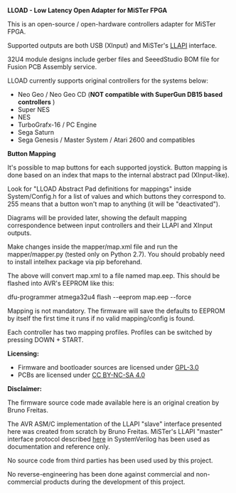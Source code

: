 **LLOAD - Low Latency Open Adapter for MiSTer FPGA**

This is an open-source / open-hardware controllers adapter for MiSTer FPGA.

Supported outputs are both USB (XInput) and MiSTer's [LLAPI](https://github.com/Kitrinx/LLAPI/blob/master/LLIO.sv) interface.

32U4 module designs include gerber files and SeeedStudio BOM file for Fusion
PCB Assembly service.

LLOAD currently supports original controllers for the systems below:

- Neo Geo / Neo Geo CD (**NOT compatible with SuperGun DB15 based controllers** )
- Super NES
- NES
- TurboGrafx-16 / PC Engine
- Sega Saturn
- Sega Genesis / Master System / Atari 2600 and compatibles

**Button Mapping**

It's possible to map buttons for each supported joystick. Button mapping is done
based on an index that maps to the internal abstract pad (XInput-like).

Look for "LLOAD Abstract Pad definitions for mappings" inside System/Config.h 
for a list of values and which buttons they correspond to. 255 means that a
button won't map to anything (it will be "deactivated").

Diagrams will be provided later, showing the default mapping correspondence 
between input controllers and their LLAPI and XInput outputs.

Make changes inside the mapper/map.xml file and run the mapper/mapper.py 
(tested only on Python 2.7). You should probably need to install intelhex
package via pip beforehand.

The above will convert map.xml to a file named map.eep. This should be 
flashed into AVR's EEPROM like this:

dfu-programmer atmega32u4 flash --eeprom map.eep --force

Mapping is not mandatory. The firmware will save the defaults to EEPROM by
itself the first time it runs if no valid mapping/config is found.

Each controller has two mapping profiles. Profiles can be switched by pressing
DOWN + START.

**Licensing:**

- Firmware and bootloader sources are licensed under [GPL-3.0](LICENSE)
- PCBs are licensed under [CC BY-NC-SA 4.0](pcb/LICENSE.txt)

**Disclaimer:**

The firmware source code made available here is an original creation by Bruno 
Freitas. 

The AVR ASM/C implementation of the LLAPI "slave" interface presented here
was created from scratch by Bruno Freitas. MiSTer's LLAPI "master" interface
protocol described [here](https://github.com/Kitrinx/LLAPI/blob/master/LLIO.sv) 
in SystemVerilog has been used as documentation and reference only.

No source code from third parties has been used used by this project.

No reverse-engineering has been done against commercial and non-commercial
products during the development of this project.
